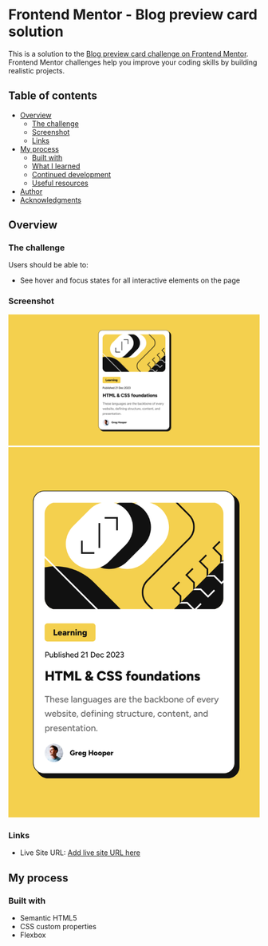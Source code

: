 # Frontend Mentor - Blog preview card solution

This is a solution to the [Blog preview card challenge on Frontend Mentor](https://www.frontendmentor.io/challenges/blog-preview-card-ckPaj01IcS). Frontend Mentor challenges help you improve your coding skills by building realistic projects. 

## Table of contents

- [Overview](#overview)
  - [The challenge](#the-challenge)
  - [Screenshot](#screenshot)
  - [Links](#links)
- [My process](#my-process)
  - [Built with](#built-with)
  - [What I learned](#what-i-learned)
  - [Continued development](#continued-development)
  - [Useful resources](#useful-resources)
- [Author](#author)
- [Acknowledgments](#acknowledgments)

## Overview

### The challenge

Users should be able to:

- See hover and focus states for all interactive elements on the page

### Screenshot

![Design preview for the Blog preview card coding challenge](./assets/images/Blog%20preview%20card%20desktop.png)
![Design preview for the Blog preview card coding challenge](./assets/images/Blog%20preview%20card%20mobile.png)

### Links

- Live Site URL: [Add live site URL here](https://bc-component.netlify.app/)

## My process

### Built with

- Semantic HTML5
- CSS custom properties
- Flexbox

